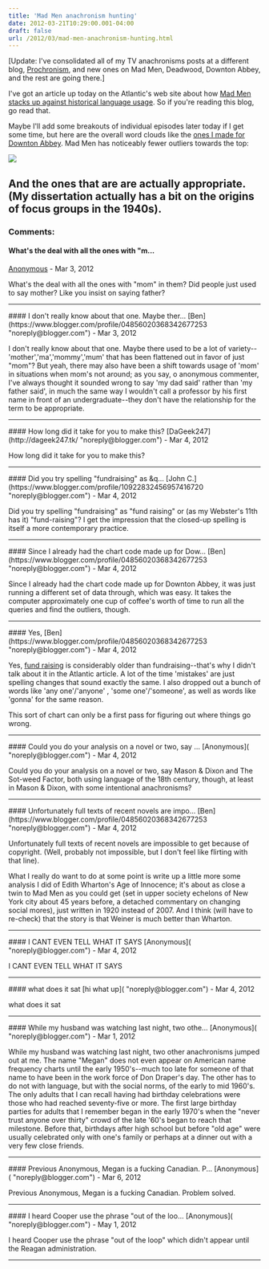 ```yaml
---
title: 'Mad Men anachronism hunting'
date: 2012-03-21T10:29:00.001-04:00
draft: false
url: /2012/03/mad-men-anachronism-hunting.html
---
```


\[Update: I've consolidated all of my TV anachronisms posts at a different blog, [Prochronism](http://www.prochronism.com/), and new ones on Mad Men, Deadwood, Downton Abbey, and the rest are going there.\]  
  
I've got an article up today on the Atlantic's web site about how [Mad Men stacks up against historical language usage](http://www.theatlantic.com/entertainment/archive/2012/03/the-foreign-language-of-mad-men/254668/). So if you're reading this blog, go read that.  
  
Maybe I'll add some breakouts of individual episodes later today if I get some time, but here are the overall word clouds like the [ones I made for Downton Abbey](http://sappingattention.blogspot.com/2012/02/downton-abbey-anachronisms-season.html). Mad Men has noticeably fewer outliers towards the top:  
  

[![](http://4.bp.blogspot.com/-jjc0nFBcYsA/T2nksU24k1I/AAAAAAAADDI/Ftaybv-Y2Fk/s640/Mad+Men+Word+Clouds+%281%29.png)](http://4.bp.blogspot.com/-jjc0nFBcYsA/T2nksU24k1I/AAAAAAAADDI/Ftaybv-Y2Fk/s1600/Mad+Men+Word+Clouds+%281%29.png)

  
And the ones that are are actually appropriate. (My dissertation actually has a bit on the origins of focus groups in the 1940s).
---
### Comments:
#### What's the deal with all the ones with "m...
[Anonymous]( "noreply@blogger.com") - <time datetime="2012-03-21T16:56:09.444-04:00">Mar 3, 2012</time>

What's the deal with all the ones with "mom" in them? Did people just used to say mother? Like you insist on saying father?
<hr />
#### I don't really know about that one. Maybe ther...
[Ben](https://www.blogger.com/profile/04856020368342677253 "noreply@blogger.com") - <time datetime="2012-03-21T18:14:40.211-04:00">Mar 3, 2012</time>

I don't really know about that one. Maybe there used to be a lot of variety--'mother','ma','mommy','mum' that has been flattened out in favor of just "mom"? But yeah, there may also have been a shift towards usage of 'mom' in situations when mom's not around; as you say, o anonymous commenter, I've always thought it sounded wrong to say 'my dad said' rather than 'my father said', in much the same way I wouldn't call a professor by his first name in front of an undergraduate--they don't have the relationship for the term to be appropriate.
<hr />
#### How long did it take for you to make this?
[DaGeek247](http://dageek247.tk/ "noreply@blogger.com") - <time datetime="2012-03-22T12:00:41.504-04:00">Mar 4, 2012</time>

How long did it take for you to make this?
<hr />
#### Did you try spelling "fundraising" as &q...
[John C.](https://www.blogger.com/profile/10922832456957416720 "noreply@blogger.com") - <time datetime="2012-03-22T12:38:45.348-04:00">Mar 4, 2012</time>

Did you try spelling "fundraising" as "fund raising" or (as my Webster's 11th has it) "fund-raising"? I get the impression that the closed-up spelling is itself a more contemporary practice.
<hr />
#### Since I already had the chart code made up for Dow...
[Ben](https://www.blogger.com/profile/04856020368342677253 "noreply@blogger.com") - <time datetime="2012-03-22T14:12:22.614-04:00">Mar 4, 2012</time>

Since I already had the chart code made up for Downton Abbey, it was just running a different set of data through, which was easy. It takes the computer approximately one cup of coffee's worth of time to run all the queries and find the outliers, though.
<hr />
#### Yes,
[Ben](https://www.blogger.com/profile/04856020368342677253 "noreply@blogger.com") - <time datetime="2012-03-22T14:15:19.228-04:00">Mar 4, 2012</time>

Yes, [fund raising](http://books.google.com/ngrams/graph?content=fund+raising&year_start=1800&year_end=2000&corpus=0&smoothing=3) is considerably older than fundraising--that's why I didn't talk about it in the Atlantic article. A lot of the time 'mistakes' are just spelling changes that sound exactly the same. I also dropped out a bunch of words like 'any one'/'anyone' , 'some one'/'someone', as well as words like 'gonna' for the same reason.  
  
This sort of chart can only be a first pass for figuring out where things go wrong.
<hr />
#### Could you do your analysis on a novel or two, say ...
[Anonymous]( "noreply@blogger.com") - <time datetime="2012-03-22T15:38:50.481-04:00">Mar 4, 2012</time>

Could you do your analysis on a novel or two, say Mason & Dixon and The Sot-weed Factor, both using language of the 18th century, though, at least in Mason & Dixon, with some intentional anachronisms?
<hr />
#### Unfortunately full texts of recent novels are impo...
[Ben](https://www.blogger.com/profile/04856020368342677253 "noreply@blogger.com") - <time datetime="2012-03-22T15:49:30.348-04:00">Mar 4, 2012</time>

Unfortunately full texts of recent novels are impossible to get because of copyright. (Well, probably not impossible, but I don't feel like flirting with that line).  
  
What I really do want to do at some point is write up a little more some analysis I did of Edith Wharton's Age of Innocence; it's about as close a twin to Mad Men as you could get (set in upper society echelons of New York city about 45 years before, a detached commentary on changing social mores), just written in 1920 instead of 2007. And I think (will have to re-check) that the story is that Weiner is much better than Wharton.
<hr />
#### I CANT EVEN TELL WHAT IT SAYS
[Anonymous]( "noreply@blogger.com") - <time datetime="2012-03-22T16:48:39.168-04:00">Mar 4, 2012</time>

I CANT EVEN TELL WHAT IT SAYS
<hr />
#### what does it sat
[hi what up]( "noreply@blogger.com") - <time datetime="2012-03-22T16:50:53.990-04:00">Mar 4, 2012</time>

what does it sat
<hr />
#### While my husband was watching last night, two othe...
[Anonymous]( "noreply@blogger.com") - <time datetime="2012-03-26T23:31:01.469-04:00">Mar 1, 2012</time>

While my husband was watching last night, two other anachronisms jumped out at me. The name "Megan" does not even appear on American name frequency charts until the early 1950's--much too late for someone of that name to have been in the work force of Don Draper's day. The other has to do not with language, but with the social norms, of the early to mid 1960's. The only adults that I can recall having had birthday celebrations were those who had reached seventy-five or more. The first large birthday parties for adults that I remember began in the early 1970's when the "never trust anyone over thirty" crowd of the late '60's began to reach that milestone. Before that, birthdays after high school but before "old age" were usually celebrated only with one's family or perhaps at a dinner out with a very few close friends.
<hr />
#### Previous Anonymous, Megan is a fucking Canadian. P...
[Anonymous]( "noreply@blogger.com") - <time datetime="2012-03-31T12:47:33.826-04:00">Mar 6, 2012</time>

Previous Anonymous, Megan is a fucking Canadian. Problem solved.
<hr />
#### I heard Cooper use the phrase "out of the loo...
[Anonymous]( "noreply@blogger.com") - <time datetime="2012-05-28T17:07:55.060-04:00">May 1, 2012</time>

I heard Cooper use the phrase "out of the loop" which didn't appear until the Reagan administration.
<hr />
